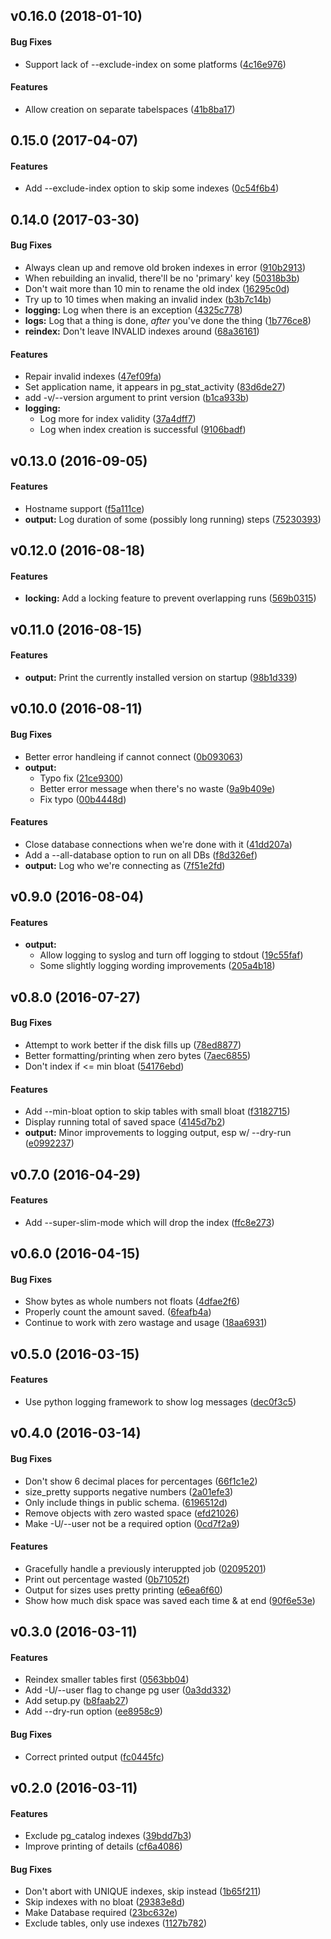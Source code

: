 <a name="v0.16.0"></a>
## v0.16.0 (2018-01-10)


#### Bug Fixes

*   Support lack of --exclude-index on some platforms ([4c16e976](4c16e976))

#### Features

*   Allow creation on separate tabelspaces ([41b8ba17](41b8ba17))



<a name="0.15.0"></a>
## 0.15.0 (2017-04-07)


#### Features

*   Add --exclude-index option to skip some indexes ([0c54f6b4](0c54f6b4))



<a name="0.14.0"></a>
## 0.14.0 (2017-03-30)


#### Bug Fixes

*   Always clean up and remove old broken indexes in error ([910b2913](910b2913))
*   When rebuilding an invalid, there'll be no 'primary' key ([50318b3b](50318b3b))
*   Don't wait more than 10 min to rename the old index ([16295c0d](16295c0d))
*   Try up to 10 times when making an invalid index ([b3b7c14b](b3b7c14b))
* **logging:**  Log when there is an exception ([4325c778](4325c778))
* **logs:**  Log that a thing is done, *after* you've done the thing ([1b776ce8](1b776ce8))
* **reindex:**  Don't leave INVALID indexes around ([68a36161](68a36161))

#### Features

*   Repair invalid indexes ([47ef09fa](47ef09fa))
*   Set application name, it appears in pg_stat_activity ([83d6de27](83d6de27))
*   add -v/--version argument to print version ([b1ca933b](b1ca933b))
* **logging:**
  *  Log more for index validity ([37a4dff7](37a4dff7))
  *  Log when index creation is successful ([9106badf](9106badf))



<a name="v0.13.0"></a>
## v0.13.0 (2016-09-05)


#### Features

*   Hostname support ([f5a111ce](f5a111ce))
* **output:**  Log duration of some (possibly long running) steps ([75230393](75230393))



<a name="v0.12.0"></a>
## v0.12.0 (2016-08-18)


#### Features

* **locking:**  Add a locking feature to prevent overlapping runs ([569b0315](569b0315))



<a name="v0.11.0"></a>
## v0.11.0 (2016-08-15)


#### Features

* **output:**  Print the currently installed version on startup ([98b1d339](98b1d339))



<a name="v0.10.0"></a>
## v0.10.0 (2016-08-11)


#### Bug Fixes

*   Better error handleing if cannot connect ([0b093063](0b093063))
* **output:**
  *  Typo fix ([21ce9300](21ce9300))
  *  Better error message when there's no waste ([9a9b409e](9a9b409e))
  *  Fix typo ([00b4448d](00b4448d))

#### Features

*   Close database connections when we're done with it ([41dd207a](41dd207a))
*   Add a --all-database option to run on all DBs ([f8d326ef](f8d326ef))
* **output:**  Log who we're connecting as ([7f51e2fd](7f51e2fd))



<a name="v0.9.0"></a>
## v0.9.0 (2016-08-04)


#### Features

* **output:**
  *  Allow logging to syslog and turn off logging to stdout ([19c55faf](19c55faf))
  *  Some slightly logging wording improvements ([205a4b18](205a4b18))



<a name="v0.8.0"></a>
## v0.8.0 (2016-07-27)


#### Bug Fixes

*   Attempt to work better if the disk fills up ([78ed8877](78ed8877))
*   Better formatting/printing when zero bytes ([7aec6855](7aec6855))
*   Don't index if <= min bloat ([54176ebd](54176ebd))

#### Features

*   Add --min-bloat option to skip tables with small bloat ([f3182715](f3182715))
*   Display running total of saved space ([4145d7b2](4145d7b2))
* **output:**  Minor improvements to logging output, esp w/ --dry-run ([e0992237](e0992237))



<a name="v0.7.0"></a>
## v0.7.0 (2016-04-29)


#### Features

*   Add --super-slim-mode which will drop the index ([ffc8e273](ffc8e273))



<a name="v0.6.0"></a>
## v0.6.0 (2016-04-15)


#### Bug Fixes

*   Show bytes as whole numbers not floats ([4dfae2f6](4dfae2f6))
*   Properly count the amount saved. ([6feafb4a](6feafb4a))
*   Continue to work with zero wastage and usage ([18aa6931](18aa6931))



<a name="v0.5.0"></a>
## v0.5.0 (2016-03-15)


#### Features

*   Use python logging framework to show log messages ([dec0f3c5](dec0f3c5))



<a name="v0.4.0"></a>
## v0.4.0 (2016-03-14)


#### Bug Fixes

*   Don't show 6  decimal places for percentages ([66f1c1e2](66f1c1e2))
*   size_pretty supports negative numbers ([2a01efe3](2a01efe3))
*   Only include things in public schema. ([6196512d](6196512d))
*   Remove objects with zero wasted space ([efd21026](efd21026))
*   Make -U/--user not be a required option ([0cd7f2a9](0cd7f2a9))

#### Features

*   Gracefully handle a previously interuppted job ([02095201](02095201))
*   Print out percentage wasted ([0b71052f](0b71052f))
*   Output for sizes uses pretty printing ([e6ea6f60](e6ea6f60))
*   Show how much disk space was saved each time & at end ([90f6e53e](90f6e53e))



<a name="v0.3.0"></a>
## v0.3.0 (2016-03-11)


#### Features

*   Reindex smaller tables first ([0563bb04](0563bb04))
*   Add -U/--user flag to change pg user ([0a3dd332](0a3dd332))
*   Add setup.py ([b8faab27](b8faab27))
*   Add --dry-run option ([ee8958c9](ee8958c9))

#### Bug Fixes

*   Correct printed output ([fc0445fc](fc0445fc))



<a name="v0.2.0"></a>
## v0.2.0 (2016-03-11)


#### Features

*   Exclude pg_catalog indexes ([39bdd7b3](39bdd7b3))
*   Improve printing of details ([cf6a4086](cf6a4086))

#### Bug Fixes

*   Don't abort with UNIQUE indexes, skip instead ([1b65f211](1b65f211))
*   Skip indexes with no bloat ([29383e8d](29383e8d))
*   Make Database required ([23bc632e](23bc632e))
*   Exclude tables, only use indexes ([1127b782](1127b782))



